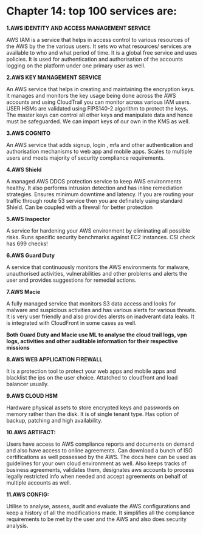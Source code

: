 # Chapter 14: top 100 services are:


**1.AWS IDENTITY AND ACCESS MANAGEMENT SERVICE**

AWS IAM is a service that helps in access control to various resources of the AWS by the the various users. It sets wo what resources/ services are available to who and what period of time. It is a global free service and uses policies. It is used for authentication and authorisation of the accounts logging on the platform under one primary user as well.

**2.AWS KEY MANAGEMENT SERVICE**

An AWS service that helps in creating and maintaining the encryption keys. It manages and monitors the key usage being done across the AWS accounts and using CloudTrail you can monitor across various IAM users. USER HSMs are validated using FIPS140-2 algorithm to protect the keys. The master keys can control all other keys and manipulate data and hence must be safeguarded. We can import keys of our own in the KMS as well.

**3.AWS COGNITO**

An AWS service that adds signup, login , mfa and other authentication and authorisation mechanisms to web app and mobile apps. Scales to multiple users and meets majority of security compliance requirements.

**4.AWS Shield**

A managed AWS DDOS protection service to keep AWS environments healthy. It also performs intrusion detection and has inline remediation strategies. Ensures minimum downtime and latency. If you are routing your traffic through route 53 service then you are definately using standard Shield. Can be coupled with a firewall for better protection

**5.AWS Inspector**

A service for hardening your AWS environment by eliminating all possible risks. Runs specific security benchmarks against EC2 instances. CSI check has 699 checks!

**6.AWS Guard Duty**

A service that continuously monitors the AWS environments for malware, unauthorised activities, vulnerabilities and other problems and alerts the user and provides suggestions for remedial actions.

**7.AWS Macie**

A fully managed service that monitors S3 data access and looks for malware and suspicious activities and has various alerts for various threats. It is very user friendly and also provides alersts on inadverant data leaks. It is integrated with CloudFront in some cases as well.

**Both Guard Duty and Macie use ML to analyse the cloud trail logs, vpn logs, activities and other auditable information for their respective missions**

**8.AWS WEB APPLICATION FIREWALL**

It is a protection tool to protect your web apps and mobile apps and blacklist the ips on the user choice. Attatched to cloudfront and load balancer usually.

**9.AWS CLOUD HSM**

Hardware physical assets to store encrypted keys and passwords on memory rather than the disk. It is of single tenant type. Has option of backup, patching and high availability.

**10.AWS ARTIFACT:**

Users have access to AWS compliance reports and documents on demand and also have access to online agreements. Can download a bunch of ISO certifications as well possessed by the AWS. The docs here can be used as guidelines for your own cloud environment as well. Also keeps tracks of business agreements, validates them, designates aws accounts to process legally restricted info when needed and accept agreements on behalf of multiple accounts as well.

**11.AWS CONFIG:**

Utilise to analyse, assess, audit and evaluate the AWS configurations and keep a history of all the modifications made. It simplifies all the compliance requirements to be met by the user and the AWS and also does security analysis.
